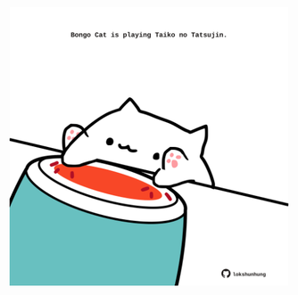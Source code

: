 <!-- built at 23/03/2023, 12:01:19 UTC -->
<p align="center">
  <img width="500" height="500" src="./ReadmeImage.svg">
</p>
